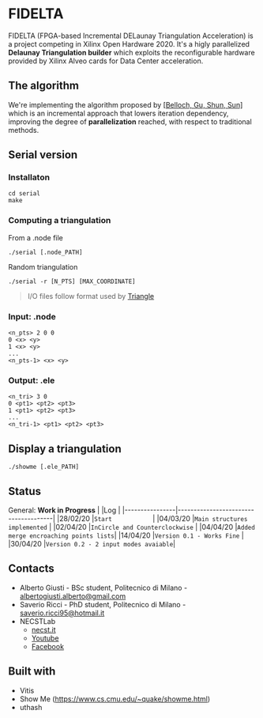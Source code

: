 # FIDELTA
FIDELTA (FPGA-based Incremental DELaunay Triangulation Acceleration) is a project competing in Xilinx Open Hardware 2020.
It's a higly parallelized **Delaunay Triangulation builder** which exploits the reconfigurable hardware provided by Xilinx Alveo cards for Data Center acceleration.

## The algorithm
We're implementing the algorithm proposed by [[Belloch, Gu, Shun, Sun]](https://arxiv.org/pdf/1810.05303.pdf) which is an incremental approach 
that lowers iteration dependency, improving the degree of **parallelization** reached, with respect to traditional methods.

## Serial version
### Installaton
    
    cd serial
    make

### Computing a triangulation
From a .node file
    
    ./serial [.node_PATH]

Random triangulation

    ./serial -r [N_PTS] [MAX_COORDINATE]

> I/O files follow format used by [Triangle](https://www.cs.cmu.edu/~quake/triangle.html)

### Input: .node
    <n_pts> 2 0 0
    0 <x> <y>
    1 <x> <y>
    ...
    <n_pts-1> <x> <y>

### Output: .ele
    <n_tri> 3 0
    0 <pt1> <pt2> <pt3>
    1 <pt1> <pt2> <pt3>
    ...
    <n_tri-1> <pt1> <pt2> <pt3>

## Display a triangulation
    ./showme [.ele_PATH]

## Status
General: **Work in Progress**
|                |Log                                   |
|----------------|--------------------------------------|
|28/02/20        |`Start           `                    |
|04/03/20        |`Main structures implemented`         |
|02/04/20        |`InCircle and Counterclockwise`       |
|04/04/20        |`Added merge encroaching points lists`|
|14/04/20        |`Version 0.1 - Works Fine`            |
|30/04/20        |`Version 0.2 - 2 input modes avaiable`|

## Contacts
- Alberto Giusti - BSc student, Politecnico di Milano - albertogiusti.alberto@gmail.com
- Saverio Ricci - PhD student, Politecnico di Milano - saverio.ricci95@hotmail.it
- NECSTLab 
  - [necst.it](www.necst.it) 
  - [Youtube](https://www.youtube.com/channel/UCaovqRpUc7D_Uf2WJHL0rvA)
  - [Facebook](https://www.facebook.com/NECSTLab) 
  
## Built with
- Vitis
- Show Me (https://www.cs.cmu.edu/~quake/showme.html)
- uthash
